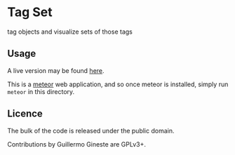 # Tag Set
tag objects and visualize sets of those tags

## Usage

A live version may be found [here](http://tagset.meteor.com/).

This is a [meteor](https://meteor.com/) web application, and so once meteor is installed, simply run `meteor` in this directory.

## Licence

The bulk of the code is released under the public domain.

Contributions by Guillermo Gineste are GPLv3+.
